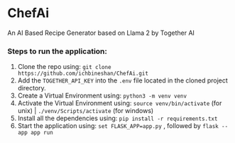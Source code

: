# ChefAi
An AI Based Recipe Generator based on Llama 2 by Together AI

### Steps to run the application:
1. Clone the repo using: ```git clone https://github.com/ichbineshan/ChefAi.git```
2. Add the ```TOGETHER_API_KEY``` into the ```.env``` file located in the cloned project directory.
3. Create a Virtual Environment using: ```python3 -m venv venv```
4. Activate the Virtual Environment using: 
```source venv/bin/activate``` (for unix) | 
```./venv/Scripts/activate``` (for windows)
5. Install all the dependencies using: ```pip install -r requirements.txt```
6. Start the application using: 
```set FLASK_APP=app.py``` , followed by 
```flask --app app run```            
